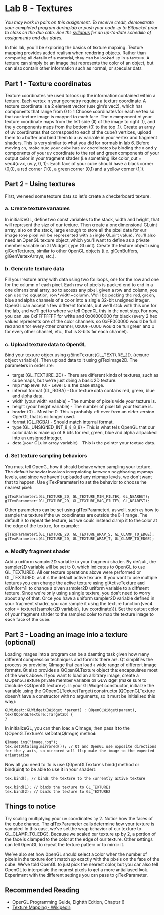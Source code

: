 # Lab 8 - Textures

*You may work in pairs on this assignment. To receive credit, demonstrate your completed program during lab or push your code
up to Bitbucket prior to class on the due date. See the [syllabus](https://bitbucket.org/msucsc441spring2016/syllabus) for an
up-to-date schedule of assignments and due dates.*

In this lab, you’ll be exploring the basics of texture mapping. Texture mapping provides added realism when rendering objects. 
Rather than computing all details of a material, they can be looked up in a texture. A texture can simply be an image that 
represents the color of an object, but can also contain other information such as normal, or specular data. 


## Part 1 - Texture coordinates

Texture coordinates are used to look up the information contained within a texture.  Each vertex in your geometry requires a 
texture coordinate. A texture coordinate is a 2 element vector (use glm’s vec2), which has components that range from 0 to 1
Choose coordinates for each vertex so that our texture image is mapped to each face. The x component of your texture coordinate 
maps from the left side (0) of the image to right (1), and the y components maps from the bottom (0) to the top (1). Create an 
array of uv coordinates that correspond to each of the cube’s vertices, upload them to a buffer and bind them to a uv variable 
in your vertex and fragment shaders. This is very similar to what you did for normals in lab 6. Before moving on, make sure your 
cube has uv coordinates by binding the x and y components of your uv coordinate to the red and green components of your output 
color in your fragment shader (i.e something like color_out = vec4(uv.x, uv.y, 0, 1)). Each face of your cube should have a 
black corner (0,0), a red corner (1,0), a green corner (0,1) and a yellow corner (1,1).


## Part 2 - Using textures

First, we need some texture data so let's create a checkerboard texture.

### a. Create texture variables

In initializeGL, define two const variables to the stack, width and height, that will represent the size of our texture.  Then create a one dimensional 
GLuint array, also on the stack, large enough to store all the pixel data for our image (one pixel will be represented with a single GLuint value). 
You'll also need an OpenGL texture object, which you'll want to define as a private member variable on GLWidget (type GLuint). Create the texture object
using glGenTextures, similar to other OpenGL objects (i.e. glGenBuffers, glGenVertexArrays, etc.).

### b. Generate texture data

Fill your texture array with data using two for loops, one for the row and one for the column of each pixel. Each row of pixels is packed end to end in
a one dimensional array, so to access any pixel, given a row and column, you can use the equation, row*width+column. We'll be packing the red, green, blue and alpha channels
of a color into a single 32-bit unsigned integer. OpenGL can accept a few different formats, but we'll stick with this one for the lab, and we'll get to 
where we tell OpenGL this in the next step. For now, you can use 0xFFFFFFFF for white and 0x00000000 for black (every 2 hex values represents one of the 
color channels, so 0xFF000000 would be full red and 0 for every other channel, 0x00FF0000 would be full green and 0 for every other channel, etc., that is 8-bits
for each channel).

### c. Upload texture data to OpenGL

Bind your texture object using glBindTexture(GL_TEXTURE_2D, {texture object variable}). Then upload data to it using glTexImage2D. The parameters in order are:

* target (GL_TEXTURE_2D) - There are different kinds of textures, such as cube maps, but we're just doing a basic 2D texture.
* mip map level (0) - Level 0 is the base image.
* internal format (GL_RGBA) - Our texture data contains red, green, blue and alpha data.
* width (your width variable) - The number of pixels wide your texture is.
* height (your height variable) - The number of pixel tall your texture is.
* border (0) - Must be 0. This is probably left over from an older version OpenGL that is no longer used.
* format (GL_RGBA) - Should match internal format.
* type (GL_UNSIGNED_INT_8_8_8_8) - This is what tells OpenGL that our color data is made up of 8 bits for red, green, blue and alpha all packed into an unsigned integer.
* data (your GLuint array variable) - This is the pointer your texture data.

### d. Set texture sampling behaviors

You must tell OpenGL how it should behave when sampling your texture. The default behavior involves interpolating between neighboring mipmap levels, and since we haven't
uploaded any mipmap levels, we don't want that to happen. Use glTexParameteri to set the behavior to choose the nearest pixel:
    
    glTexParameteri(GL_TEXTURE_2D, GL_TEXTURE_MIN_FILTER, GL_NEAREST);
    glTexParameteri(GL_TEXTURE_2D, GL_TEXTURE_MAG_FILTER, GL_NEAREST);

Other parameters can be set using glTexParameteri, as well, such as how to sample the texture if the uv coordinates are outside the 0-1 range. 
The default is to repeat the texture, but we could instead clamp it to the color at the edge of the texture, for example:

    glTexParameteri(GL_TEXTURE_2D, GL_TEXTURE_WRAP_S, GL_CLAMP_TO_EDGE);
    glTexParameteri(GL_TEXTURE_2D, GL_TEXTURE_WRAP_T, GL_CLAMP_TO_EDGE);


### e. Modify fragment shader

Add a uniform sampler2D variable to your fragment shader. By default, the sampler2D variable will be set to 0, which indicates to OpenGL to use GL_TEXTURE0. All our 
texture operations above were performed on GL_TEXTURE0, as it is the default active texture. If you want to use multiple textures you can change the active texture
using glActiveTexture and glUniform1i to change a given sampler2D uniform variable to a different texture. Since we're only using a single texture, you don't need
to worry about any of that. Once you have a uniform sampler2D variable defined in your fragment shader, you can sample it using the texture function (vec4 color = texture({sampler2D variable},
{uv coordinate})). Set the output color of your fragment shader to the sampled color to map the texture image to each face of the cube.

## Part 3 - Loading an image into a texture (optional)

Loading images into a program can be a daunting task given how many different compression techniques and formats there are. Qt simplifies the process by
providing QImage that can load a wide range of different image formats. Qt also provides a QOpenGLTexture object that encapsulates most of the work above.
If you want to load an arbitrary image, create a QOpenGLTexture private member variable on GLWidget (make sure to #include \<QOpenGLTexture\>). In your GLWidget
constructor, initialize the variable using the QOpenGLTexture(Target) constructor (QOpenGLTexture doesn't have a constructor with no arguments, so it must be
initialized this way):

    GLWidget::GLWidget(QWidget *parent) : QOpenGLWidget(parent), tex(QOpenGLTexture::Target2D) {
    }

In initializeGL, you can then load a QImage, then pass it to the QOpenGLTexture's setData(QImage) method:
    
    QImage img("image.jpg");
    tex.setData(img.mirrored()); // Qt and OpenGL use opposite directions for the y-axis, so mirrored will flip make the image to the expected orientation

Now all you need to do is use QOpenGLTexture's bind() method or bind(uint) to be able to use it in your shaders:

    tex.bind(); // binds the texture to the currently active texture

    tex.bind(1); // binds the texture to GL_TEXTURE1
    tex.bind(2); // binds the texture to GL_TEXTURE2


## Things to notice

Try scaling multiplying your uv coordinates by 2. Notice how the faces of the cube change. The glTexParameter calls determine how your texture is sampled. 
In this case, we’ve set the wrap behavior of our texture to GL_CLAMP_TO_EDGE. Because we scaled our texture up by 2, a portion of the face is clamped to the 
color at the edge of our texture. Other settings can tell OpenGL to repeat the texture pattern or to mirror it. 

We’ve also set how OpenGL should select a color when the number of pixels in the texture don’t match up exactly with the pixels on the face of the cube. 
We’ve told OpenGL to just pick the nearest color, but you can also tell OpenGL to interpolate the nearest pixels to get a more antialiased look. Experiment 
with the different settings you can pass to glTexParameter. 

## Recommended Reading

* OpenGL Programming Guide, Eightth Edition, Chapter 6
* [Texture Mapping - Wikipedia](http://en.wikipedia.org/wiki/Texture_mapping)

